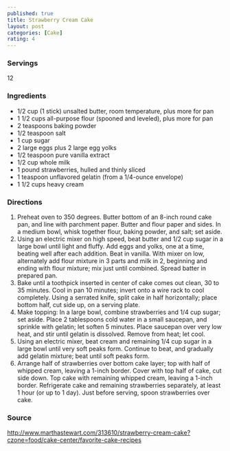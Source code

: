 ```yaml
---
published: true
title: Strawberry Cream Cake
layout: post
categories: [Cake]
rating: 4
---
```

### Servings
12

### Ingredients
- 1/2 cup (1 stick) unsalted butter, room temperature, plus more for pan
- 1 1/2 cups all-purpose flour (spooned and leveled), plus more for pan
- 2 teaspoons baking powder
- 1/2 teaspoon salt
- 1 cup sugar
- 2 large eggs plus 2 large egg yolks
- 1/2 teaspoon pure vanilla extract
- 1/2 cup whole milk
- 1 pound strawberries, hulled and thinly sliced
- 1 teaspoon unflavored gelatin (from a 1/4-ounce envelope)
- 1 1/2 cups heavy cream

### Directions
1. Preheat oven to 350 degrees. Butter bottom of an 8-inch round cake pan, and line with parchment paper. Butter and flour paper and sides. In a medium bowl, whisk together flour, baking powder, and salt; set aside.
2. Using an electric mixer on high speed, beat butter and 1/2 cup sugar in a large bowl until light and fluffy. Add eggs and yolks, one at a time, beating well after each addition. Beat in vanilla. With mixer on low, alternately add flour mixture in 3 parts and milk in 2, beginning and ending with flour mixture; mix just until combined. Spread batter in prepared pan.
3. Bake until a toothpick inserted in center of cake comes out clean, 30 to 35 minutes. Cool in pan 10 minutes; invert onto a wire rack to cool completely. Using a serrated knife, split cake in half horizontally; place bottom half, cut side up, on a serving plate.
4. Make topping: In a large bowl, combine strawberries and 1/4 cup sugar; set aside. Place 2 tablespoons cold water in a small saucepan, and sprinkle with gelatin; let soften 5 minutes. Place saucepan over very low heat, and stir until gelatin is dissolved. Remove from heat; let cool.
5. Using an electric mixer, beat cream and remaining 1/4 cup sugar in a large bowl until very soft peaks form. Continue to beat, and gradually add gelatin mixture; beat until soft peaks form.
6. Arrange half of strawberries over bottom cake layer; top with half of whipped cream, leaving a 1-inch border. Cover with top half of cake, cut side down. Top cake with remaining whipped cream, leaving a 1-inch border. Refrigerate cake and remaining strawberries separately, at least 1 hour (or up to 1 day). Just before serving, spoon strawberries over cake.

### Source
<a href="http://www.marthastewart.com/313610/strawberry-cream-cake?czone=food/cake-center/favorite-cake-recipes" target="new">http://www.marthastewart.com/313610/strawberry-cream-cake?czone=food/cake-center/favorite-cake-recipes</a>
